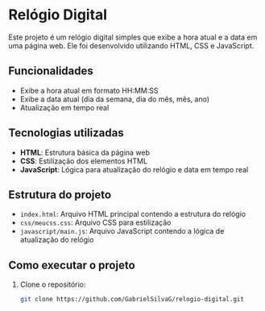 # Relógio Digital

Este projeto é um relógio digital simples que exibe a hora atual e a data em uma página web. Ele foi desenvolvido utilizando HTML, CSS e JavaScript.

## Funcionalidades

- Exibe a hora atual em formato HH:MM:SS
- Exibe a data atual (dia da semana, dia do mês, mês, ano)
- Atualização em tempo real

## Tecnologias utilizadas

- **HTML**: Estrutura básica da página web
- **CSS**: Estilização dos elementos HTML
- **JavaScript**: Lógica para atualização do relógio e data em tempo real

## Estrutura do projeto

- `index.html`: Arquivo HTML principal contendo a estrutura do relógio
- `css/meucss.css`: Arquivo CSS para estilização
- `javascript/main.js`: Arquivo JavaScript contendo a lógica de atualização do relógio

## Como executar o projeto

1. Clone o repositório:
   ```bash
   git clone https://github.com/GabrielSilvaG/relogio-digital.git
